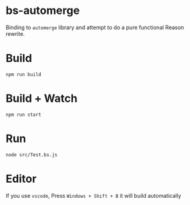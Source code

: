# bs-automerge

Binding to `automerge` library and attempt to do a pure functional Reason rewrite.

# Build

```
npm run build
```

# Build + Watch

```
npm run start
```

# Run

```
node src/Test.bs.js
```

# Editor

If you use `vscode`, Press `Windows + Shift + B` it will build automatically
